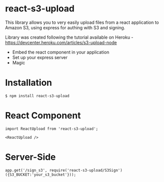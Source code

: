 # react-s3-upload

This library allows you to very easily upload files from a react application to Amazon S3, using express for authing with S3 and signing.

Library was created following the tutorial available on Heroku - https://devcenter.heroku.com/articles/s3-upload-node

  - Embed the react component in your application
  - Set up your express server
  - Magic

# Installation

    $ npm install react-s3-upload

# React Component

    import ReactUpload from 'react-s3-upload';

    <ReactUpload />



# Server-Side

    app.get('/sign_s3', require('react-s3-upload/S3Sign')({S3_BUCKET:'your_s3_bucket'}));
